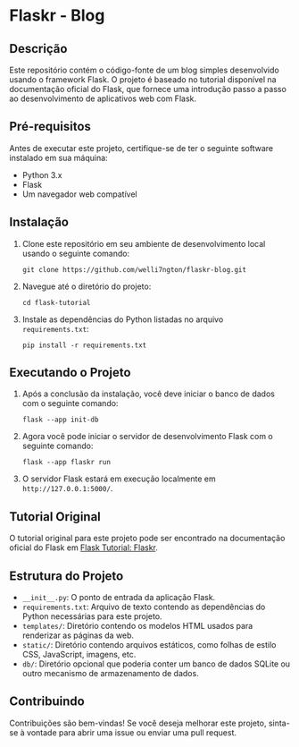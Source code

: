 # Flaskr - Blog

## Descrição
Este repositório contém o código-fonte de um blog simples desenvolvido usando o framework Flask. O projeto é baseado no tutorial disponível na documentação oficial do Flask, que fornece uma introdução passo a passo ao desenvolvimento de aplicativos web com Flask.

## Pré-requisitos
Antes de executar este projeto, certifique-se de ter o seguinte software instalado em sua máquina:
- Python 3.x
- Flask
- Um navegador web compatível

## Instalação
1. Clone este repositório em seu ambiente de desenvolvimento local usando o seguinte comando:

    `git clone https://github.com/welli7ngton/flaskr-blog.git`

2. Navegue até o diretório do projeto:

    `cd flask-tutorial`

3. Instale as dependências do Python listadas no arquivo `requirements.txt`:

    `pip install -r requirements.txt`


## Executando o Projeto
1. Após a conclusão da instalação, você deve iniciar o banco de dados com o seguinte comando:

    `flask --app init-db`

3. Agora você pode iniciar o servidor de desenvolvimento Flask com o seguinte comando:

    `flask --app flaskr run`

4. O servidor Flask estará em execução localmente em `http://127.0.0.1:5000/`.

## Tutorial Original
O tutorial original para este projeto pode ser encontrado na documentação oficial do Flask em [Flask Tutorial: Flaskr](https://flask.palletsprojects.com/en/3.0.x/tutorial/).

## Estrutura do Projeto
- `__init__.py`: O ponto de entrada da aplicação Flask.
- `requirements.txt`: Arquivo de texto contendo as dependências do Python necessárias para este projeto.
- `templates/`: Diretório contendo os modelos HTML usados para renderizar as páginas da web.
- `static/`: Diretório contendo arquivos estáticos, como folhas de estilo CSS, JavaScript, imagens, etc.
- `db/`: Diretório opcional que poderia conter um banco de dados SQLite ou outro mecanismo de armazenamento de dados.

## Contribuindo
Contribuições são bem-vindas! Se você deseja melhorar este projeto, sinta-se à vontade para abrir uma issue ou enviar uma pull request.
